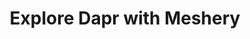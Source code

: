 ---
docType: "Course"
title: "Explore Dapr with Meshery"
description: "Learn how Dapr works by deploying Dapr and sample applications in a Kubernetes Cluster using Meshery"
lectures: 4
courseTitle: "Explore Dapr with Meshery"
themeColor: "#00B39F"
order: 4
cardImage: "../../../src/images/service-mesh-icons/linkerd-white.svg"

toc:
  [
    "introduction",
    "deploy-dapr-control-plane",
    "deploy-redis",
    "deploy-dapr-statestore-component",
    "deploy-python-and-nodejs-application",
    "view-application-logs",
    "conclusion"
  ]
---